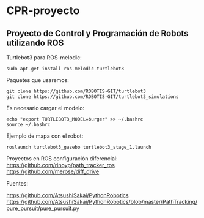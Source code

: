 # CPR-proyecto
## Proyecto de Control y Programación de Robots utilizando ROS 



Turtlebot3 para ROS-melodic:
````
sudo apt-get install ros-melodic-turtlebot3
````
Paquetes que usaremos:
````
git clone https://github.com/ROBOTIS-GIT/turtlebot3
git clone https://github.com/ROBOTIS-GIT/turtlebot3_simulations

````
Es necesario cargar el modelo:
````
echo "export TURTLEBOT3_MODEL=burger" >> ~/.bashrc
source ~/.bashrc
````
Ejemplo de mapa con el robot:
````
roslaunch turtlebot3_gazebo turtlebot3_stage_1.launch
````

Proyectos en ROS configuración diferencial:
https://github.com/rinoyp/path_tracker_ros
https://github.com/merose/diff_drive


Fuentes:

https://github.com/AtsushiSakai/PythonRobotics
https://github.com/AtsushiSakai/PythonRobotics/blob/master/PathTracking/pure_pursuit/pure_pursuit.py

